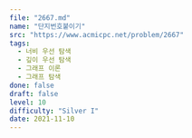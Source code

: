 ```yaml
---
file: "2667.md"
name: "단지번호붙이기"
src: "https://www.acmicpc.net/problem/2667"
tags: 
  - 너비 우선 탐색
  - 깊이 우선 탐색
  - 그래프 이론
  - 그래프 탐색
done: false
draft: false
level: 10
difficulty: "Silver I"
date: 2021-11-10
---
```

